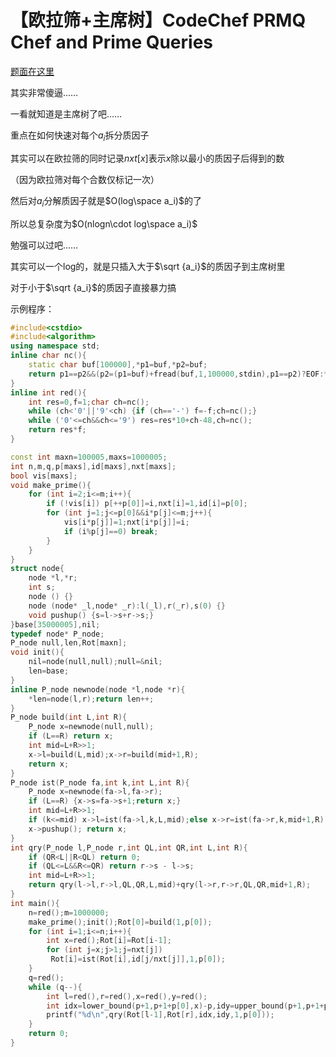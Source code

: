 # 【欧拉筛+主席树】CodeChef PRMQ Chef and Prime Queries

[题面在这里](https://www.codechef.com/problems/PRMQ)



其实非常傻逼……

一看就知道是主席树了吧……

重点在如何快速对每个$a_i$拆分质因子

其实可以在欧拉筛的同时记录$nxt[x]$表示$x$除以最小的质因子后得到的数

（因为欧拉筛对每个合数仅标记一次）

然后对$a_i$分解质因子就是$O(log\space a_i)$的了

所以总复杂度为$O(nlogn\cdot log\space a_i)$

勉强可以过吧……

其实可以一个log的，就是只插入大于$\sqrt {a_i}$的质因子到主席树里

对于小于$\sqrt {a_i}$的质因子直接暴力搞



示例程序：

```C++
#include<cstdio>
#include<algorithm>
using namespace std;
inline char nc(){
	static char buf[100000],*p1=buf,*p2=buf;
	return p1==p2&&(p2=(p1=buf)+fread(buf,1,100000,stdin),p1==p2)?EOF:*p1++;
}
inline int red(){
	int res=0,f=1;char ch=nc();
	while (ch<'0'||'9'<ch) {if (ch=='-') f=-f;ch=nc();}
	while ('0'<=ch&&ch<='9') res=res*10+ch-48,ch=nc();
	return res*f;
}

const int maxn=100005,maxs=1000005;
int n,m,q,p[maxs],id[maxs],nxt[maxs];
bool vis[maxs];
void make_prime(){
	for (int i=2;i<=m;i++){
		if (!vis[i]) p[++p[0]]=i,nxt[i]=1,id[i]=p[0];
		for (int j=1;j<=p[0]&&i*p[j]<=m;j++){
			vis[i*p[j]]=1;nxt[i*p[j]]=i;
			if (i%p[j]==0) break;
		}
	}
}
struct node{
	node *l,*r;
	int s;
	node () {}
	node (node* _l,node* _r):l(_l),r(_r),s(0) {}
	void pushup() {s=l->s+r->s;}
}base[35000005],nil;
typedef node* P_node;
P_node null,len,Rot[maxn];
void init(){
	nil=node(null,null);null=&nil;
	len=base;
}
inline P_node newnode(node *l,node *r){
	*len=node(l,r);return len++;
}
P_node build(int L,int R){
	P_node x=newnode(null,null);
	if (L==R) return x;
	int mid=L+R>>1;
	x->l=build(L,mid);x->r=build(mid+1,R);
	return x;
}
P_node ist(P_node fa,int k,int L,int R){
	P_node x=newnode(fa->l,fa->r);
	if (L==R) {x->s=fa->s+1;return x;}
	int mid=L+R>>1;
	if (k<=mid) x->l=ist(fa->l,k,L,mid);else x->r=ist(fa->r,k,mid+1,R);
	x->pushup(); return x;
}
int qry(P_node l,P_node r,int QL,int QR,int L,int R){
	if (QR<L||R<QL) return 0;
	if (QL<=L&&R<=QR) return r->s - l->s;
	int mid=L+R>>1;
	return qry(l->l,r->l,QL,QR,L,mid)+qry(l->r,r->r,QL,QR,mid+1,R);
}
int main(){
	n=red();m=1000000;
	make_prime();init();Rot[0]=build(1,p[0]);
	for (int i=1;i<=n;i++){
		int x=red();Rot[i]=Rot[i-1];
		for (int j=x;j>1;j=nxt[j])
		 Rot[i]=ist(Rot[i],id[j/nxt[j]],1,p[0]);
	}
	q=red();
	while (q--){
		int l=red(),r=red(),x=red(),y=red();
		int idx=lower_bound(p+1,p+1+p[0],x)-p,idy=upper_bound(p+1,p+1+p[0],y)-1-p;
		printf("%d\n",qry(Rot[l-1],Rot[r],idx,idy,1,p[0]));
	}
	return 0;
} 
```


